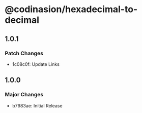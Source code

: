 # @codinasion/hexadecimal-to-decimal

## 1.0.1

### Patch Changes

- 1c08c0f: Update Links

## 1.0.0

### Major Changes

- b7983ae: Initial Release
